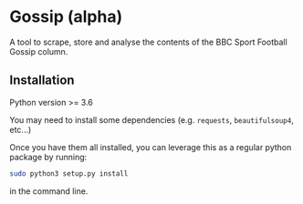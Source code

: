# Gossip (alpha)

A tool to scrape, store and analyse the contents of the BBC Sport Football Gossip column.

## Installation

Python version >= 3.6

You may need to install some dependencies (e.g. `requests`, `beautifulsoup4`, etc...)

Once you have them all installed, you can leverage this as a regular python package by running:

```bash
sudo python3 setup.py install
```

in the command line.


